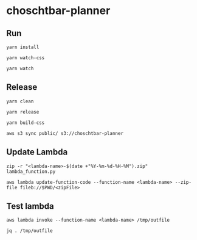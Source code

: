 # choschtbar-planner

## Run

``` shell
yarn install

yarn watch-css

yarn watch
```

## Release

``` shell
yarn clean

yarn release

yarn build-css

aws s3 sync public/ s3://choschtbar-planner
```

## Update Lambda
```shell
zip -r "<lambda-name>-$(date +"%Y-%m-%d-%H-%M").zip" lambda_function.py

aws lambda update-function-code --function-name <lambda-name> --zip-file fileb://$PWD/<zipFile>
```
## Test lambda
```shell
aws lambda invoke --function-name <lambda-name> /tmp/outfile

jq . /tmp/outfile
```
